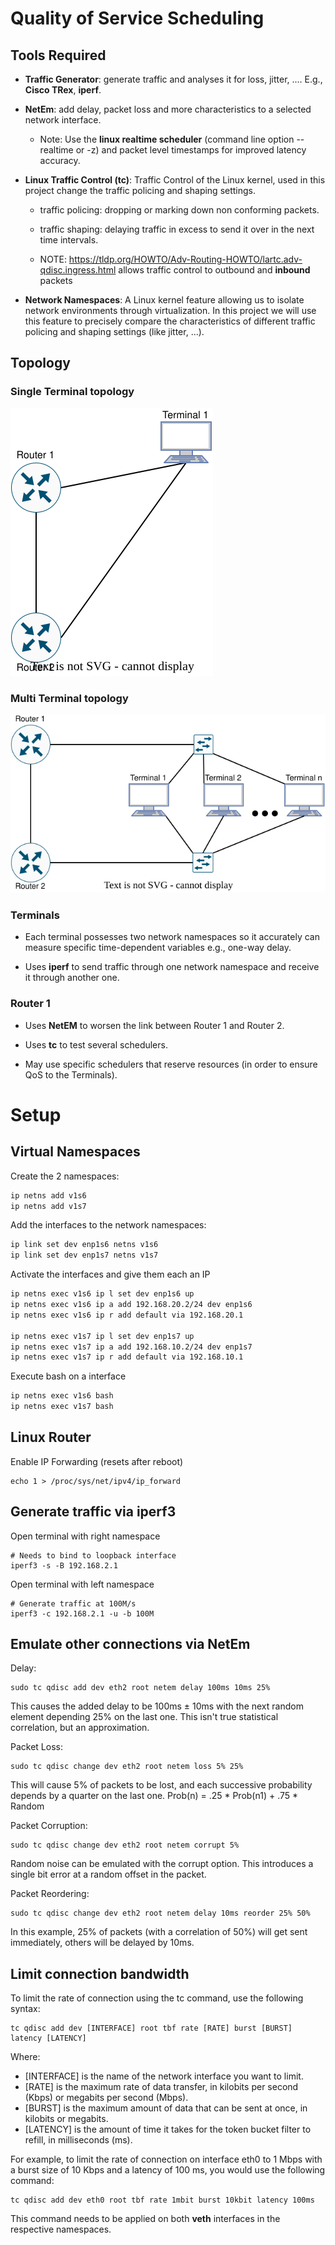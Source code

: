 # Quality of Service Scheduling

## Tools Required

- **Traffic Generator**: generate traffic and analyses it for loss, jitter, .... E.g., **Cisco TRex**, **iperf**.

- **NetEm**: add delay, packet loss and more characteristics to a selected network interface. 
  
  - Note: Use the **linux realtime scheduler** (command line option --realtime or -z) and packet level timestamps for improved latency accuracy. 

- **Linux Traffic Control (tc)**: Traffic Control of the Linux kernel, used in this project change the traffic policing and shaping settings.
  
  - traffic policing: dropping or marking down non conforming packets.
  
  - traffic shaping: delaying traffic in excess to send it over in the next time intervals.
  
  - NOTE: https://tldp.org/HOWTO/Adv-Routing-HOWTO/lartc.adv-qdisc.ingress.html allows traffic control to outbound and **inbound** packets

- **Network Namespaces**: A Linux kernel feature allowing us to isolate network environments through virtualization. In this project we will use this feature to precisely compare the characteristics of different traffic policing and shaping settings (like jitter, ...).

## Topology

### Single Terminal topology

![](images/TAR-scheme.drawio.svg) 

### Multi Terminal topology

![](images/TAR-multi-scheme.drawio.svg)

### Terminals

- Each terminal possesses two network namespaces so it accurately can measure specific time-dependent variables e.g., one-way delay.

- Uses **iperf** to send traffic through one network namespace and receive it through another one.

### Router 1

- Uses **NetEM** to worsen the link between Router 1 and Router 2.

- Uses **tc** to test several schedulers.

- May use specific schedulers that reserve resources (in order to ensure QoS to the Terminals).

# Setup

## Virtual Namespaces
Create the 2 namespaces:
```bash
ip netns add v1s6
ip netns add v1s7
```

Add the interfaces to the network namespaces:
```bash 
ip link set dev enp1s6 netns v1s6
ip link set dev enp1s7 netns v1s7
```

Activate the interfaces and give them each an IP
```bash
ip netns exec v1s6 ip l set dev enp1s6 up 
ip netns exec v1s6 ip a add 192.168.20.2/24 dev enp1s6
ip netns exec v1s6 ip r add default via 192.168.20.1

ip netns exec v1s7 ip l set dev enp1s7 up 
ip netns exec v1s7 ip a add 192.168.10.2/24 dev enp1s7
ip netns exec v1s7 ip r add default via 192.168.10.1
```

Execute bash on a interface
```bash
ip netns exec v1s6 bash
ip netns exec v1s7 bash
```

## Linux Router
Enable IP Forwarding (resets after reboot)

    echo 1 > /proc/sys/net/ipv4/ip_forward

## Generate traffic via iperf3

Open terminal with right namespace

    # Needs to bind to loopback interface
    iperf3 -s -B 192.168.2.1

Open terminal with left namespace

    # Generate traffic at 100M/s
    iperf3 -c 192.168.2.1 -u -b 100M


## Emulate other connections via NetEm

Delay:
    
    sudo tc qdisc add dev eth2 root netem delay 100ms 10ms 25%
    
This causes the added delay to be 100ms ± 10ms with the next random element depending 25%
on the last one. This isn't true statistical correlation, but an approximation.

Packet Loss:

    sudo tc qdisc change dev eth2 root netem loss 5% 25%

This will cause 5% of packets to be lost, and each successive probability depends by a quarter
on the last one.
Prob(n) = .25 * Prob(n­1) + .75 * Random

Packet Corruption:

    sudo tc qdisc change dev eth2 root netem corrupt 5%

Random noise can be emulated with the corrupt option. This introduces a single bit error at a
random offset in the packet.

Packet Re­ordering:

    sudo tc qdisc change dev eth2 root netem delay 10ms reorder 25% 50%
    
In this example, 25% of packets (with a correlation of 50%) will get sent immediately, others will
be delayed by 10ms.

## Limit connection bandwidth

To limit the rate of connection using the tc command, use the following syntax:

    tc qdisc add dev [INTERFACE] root tbf rate [RATE] burst [BURST] latency [LATENCY]
Where:

- [INTERFACE] is the name of the network interface you want to limit.
- [RATE] is the maximum rate of data transfer, in kilobits per second (Kbps) or megabits per second (Mbps).
- [BURST] is the maximum amount of data that can be sent at once, in kilobits or megabits.
- [LATENCY] is the amount of time it takes for the token bucket filter to refill, in milliseconds (ms).

For example, to limit the rate of connection on interface eth0 to 1 Mbps with a burst size of 10 Kbps and a latency of 100 ms, you would use the following command:

    tc qdisc add dev eth0 root tbf rate 1mbit burst 10kbit latency 100ms

This command needs to be applied on both **veth** interfaces in the respective namespaces.